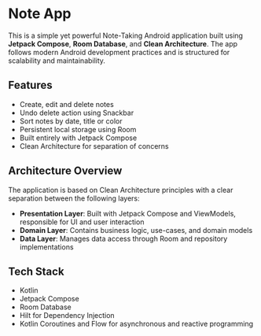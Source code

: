 # Note App

This is a simple yet powerful Note-Taking Android application built using **Jetpack Compose**, **Room Database**, and **Clean Architecture**. 
The app follows modern Android development practices and is structured for scalability and maintainability.

## Features

- Create, edit and delete notes
- Undo delete action using Snackbar
- Sort notes by date, title or color
- Persistent local storage using Room
- Built entirely with Jetpack Compose
- Clean Architecture for separation of concerns

## Architecture Overview

The application is based on Clean Architecture principles with a clear separation between the following layers:

- **Presentation Layer**: Built with Jetpack Compose and ViewModels, responsible for UI and user interaction
- **Domain Layer**: Contains business logic, use-cases, and domain models
- **Data Layer**: Manages data access through Room and repository implementations

## Tech Stack

- Kotlin
- Jetpack Compose
- Room Database
- Hilt for Dependency Injection
- Kotlin Coroutines and Flow for asynchronous and reactive programming
